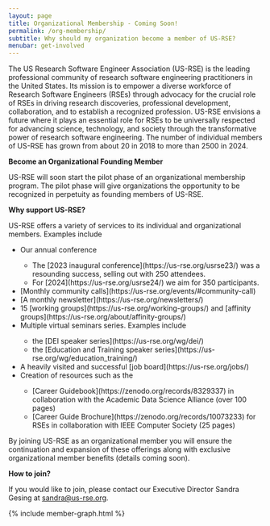 ```yaml
---
layout: page
title: Organizational Membership - Coming Soon!
permalink: /org-membership/
subtitle: Why should my organization become a member of US-RSE?
menubar: get-involved
---
```


The US Research Software Engineer Association (US-RSE) is the leading professional community of research software engineering 
practitioners in the United States. Its mission is to empower a diverse workforce of Research Software Engineers (RSEs) through 
advocacy for the crucial role of RSEs in driving research discoveries, professional development, collaboration, and 
to establish a recognized profession. US-RSE envisions a future where it plays an essential role for RSEs to be universally 
respected for advancing science, technology, and society through the transformative power of research software engineering. 
The number of individual members of US-RSE has grown from about 20 in 2018 to more than 2500 in 2024. 

**Become an Organizational Founding Member**

US-RSE will soon start the pilot phase of an organizational membership program. The pilot phase will give organizations 
the opportunity to be recognized in perpetuity as founding members of US-RSE.

**Why support US-RSE?**

US-RSE offers a variety of services to its individual and organizational members. Examples include
<ul>
<li>Our annual conference</li> 
<ul>
<li>The [2023 inaugural conference](https://us-rse.org/usrse23/) was a resounding success, selling out with 250 attendees.</li> 
<li>For [2024](https://us-rse.org/usrse24/) we aim for 350 participants.</li>
</ul>
<li>[Monthly community calls](https://us-rse.org/events/#community-call)</li> 
<li>[A monthly newsletter](https://us-rse.org/newsletters/)</li>
<li>15 [working groups](https://us-rse.org/working-groups/) and [affinity groups](https://us-rse.org/about/affinity-groups/)</li>
<li>Multiple virtual seminars series. Examples include</li>
<ul>
<li>the [DEI speaker series](https://us-rse.org/wg/dei/)</li>
<li>the [Education and Training speaker series](https://us-rse.org/wg/education_training/)</li>
</ul>
<li>A heavily visited and successful [job board](https://us-rse.org/jobs/)</li>
<li>Creation of resources such as the</li>
<ul>
<li>[Career Guidebook](https://zenodo.org/records/8329337) in collaboration with the Academic Data Science Alliance (over 100 pages)</li>
<li>[Career Guide Brochure](https://zenodo.org/records/10073233) for RSEs in collaboration with IEEE Computer Society (25 pages)</li>
</ul>
</ul>

By joining US-RSE as an organizational member you will ensure the continuation and expansion of these offerings along 
with exclusive organizational member benefits (details coming soon).

**How to join?**

If you would like to join, please contact our Executive Director Sandra Gesing at [sandra@us-rse.org](mailto:sandra@us-rse.org).

{% include member-graph.html %}
